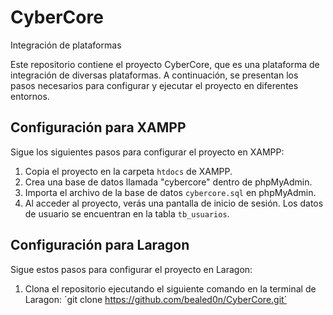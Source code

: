 # CyberCore
Integración de plataformas

Este repositorio contiene el proyecto CyberCore, que es una plataforma de integración de diversas plataformas. A continuación, se presentan los pasos necesarios para configurar y ejecutar el proyecto en diferentes entornos.

## Configuración para XAMPP
Sigue los siguientes pasos para configurar el proyecto en XAMPP:

1. Copia el proyecto en la carpeta `htdocs` de XAMPP.
2. Crea una base de datos llamada "cybercore" dentro de phpMyAdmin.
3. Importa el archivo de la base de datos `cybercore.sql` en phpMyAdmin.
4. Al acceder al proyecto, verás una pantalla de inicio de sesión. Los datos de usuario se encuentran en la tabla `tb_usuarios`.

## Configuración para Laragon
Sigue estos pasos para configurar el proyecto en Laragon:

1. Clona el repositorio ejecutando el siguiente comando en la terminal de Laragon:
´git clone https://github.com/bealed0n/CyberCore.git´
